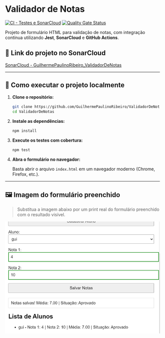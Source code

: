 
# Validador de Notas

[![CI - Testes e SonarCloud](https://github.com/GuilhermePaulinoRibeiro/ValidadorDeNotas/actions/workflows/main.yml/badge.svg?branch=main)](https://github.com/GuilhermePaulinoRibeiro/ValidadorDeNotas/actions/workflows/main.yml)
[![Quality Gate Status](https://sonarcloud.io/api/project_badges/measure?project=GuilhermePaulinoRibeiro_ValidadorDeNotas&metric=alert_status)](https://sonarcloud.io/summary/new_code?id=GuilhermePaulinoRibeiro_ValidadorDeNotas)

Projeto de formulário HTML para validação de notas, com integração contínua utilizando **Jest**, **SonarCloud** e **GitHub Actions**.

## 🔗 Link do projeto no SonarCloud

[SonarCloud - GuilhermePaulinoRibeiro_ValidadorDeNotas](https://sonarcloud.io/summary/new_code?id=GuilhermePaulinoRibeiro_ValidadorDeNotas)

---

## 🚀 Como executar o projeto localmente

1. **Clone o repositório:**

   ```bash
   git clone https://github.com/GuilhermePaulinoRibeiro/ValidadorDeNotas.git
   cd ValidadorDeNotas
   ```

2. **Instale as dependências:**

   ```bash
   npm install
   ```

3. **Execute os testes com cobertura:**

   ```bash
   npm test
   ```

4. **Abra o formulário no navegador:**

   Basta abrir o arquivo `index.html` em um navegador moderno (Chrome, Firefox, etc.).

---

## 🖼️ Imagem do formulário preenchido

> Substitua a imagem abaixo por um print real do formulário preenchido com o resultado visível.

![Imagem do formulário preenchido](docs/formulario-preenchido.png)
